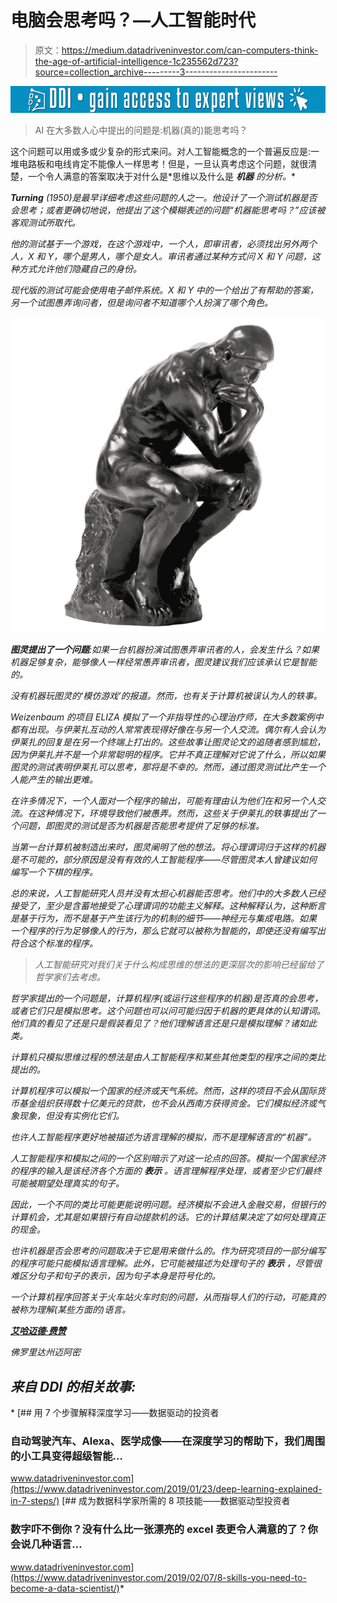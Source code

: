 # 电脑会思考吗？—人工智能时代

> 原文：<https://medium.datadriveninvestor.com/can-computers-think-the-age-of-artificial-intelligence-1c235562d723?source=collection_archive---------3----------------------->

[![](img/e712c537ea7e960cb7ed012f102d5631.png)](http://www.track.datadriveninvestor.com/1B9E)

> AI 在大多数人心中提出的问题是:机器(真的)能思考吗？

这个问题可以用或多或少复杂的形式来问。对人工智能概念的一个普遍反应是:一堆电路板和电线肯定不能像人一样思考！但是，一旦认真考虑这个问题，就很清楚，一个令人满意的答案取决于对什么是*思维以及什么是 ***机器*** *的分析。**

***Turning** (1950)是最早详细考虑这些问题的人之一。他设计了一个测试机器是否会思考；或者更确切地说，他提出了这个模糊表述的问题“机器能思考吗？”应该被客观测试所取代。*

*他的测试基于一个游戏，在这个游戏中，一个人，即审讯者，必须找出另外两个人，X 和 Y，哪个是男人，哪个是女人。审讯者通过某种方式问 X 和 Y 问题，这种方式允许他们隐藏自己的身份。*

*现代版的测试可能会使用电子邮件系统。X 和 Y 中的一个给出了有帮助的答案，另一个试图愚弄询问者，但是询问者不知道哪个人扮演了哪个角色。*

*![](img/804a2f4c1708c924017a45da12078212.png)*

***图灵提出了一个问题**:如果一台机器扮演试图愚弄审讯者的人，会发生什么？如果机器足够复杂，能够像人一样经常愚弄审讯者，图灵建议我们应该承认它是智能的。*

*没有机器玩图灵的‘模仿游戏’的报道。然而，也有关于计算机被误认为人的轶事。*

*Weizenbaum 的项目 ELIZA 模拟了一个非指导性的心理治疗师，在大多数案例中都有出现。与伊莱扎互动的人常常表现得好像在与另一个人交流。偶尔有人会认为伊莱扎的回复是在另一个终端上打出的。这些故事让图灵论文的追随者感到尴尬，因为伊莱扎并不是一个非常聪明的程序。它并不真正理解对它说了什么，所以如果图灵的测试表明伊莱扎可以思考，那将是不幸的。然而，通过图灵测试比产生一个人能产生的输出更难。*

*在许多情况下，一个人面对一个程序的输出，可能有理由认为他们在和另一个人交流。在这种情况下，环境导致他们被愚弄。然而，这些关于伊莱扎的轶事提出了一个问题，即图灵的测试是否为机器是否能思考提供了足够的标准。*

*当第一台计算机被制造出来时，图灵阐明了他的想法。将心理谓词归于这样的机器是不可能的，部分原因是没有有效的人工智能程序——尽管图灵本人曾建议如何编写一个下棋的程序。*

*总的来说，人工智能研究人员并没有太担心机器能否思考。他们中的大多数人已经接受了，至少是含蓄地接受了心理谓词的功能主义解释。这种解释认为，这种断言是基于行为，而不是基于产生该行为的机制的细节——神经元与集成电路。如果一个程序的行为足够像人的行为，那么它就可以被称为智能的，即使还没有编写出符合这个标准的程序。*

> *人工智能研究对我们关于什么构成思维的想法的更深层次的影响已经留给了哲学家们去考虑。*

*哲学家提出的一个问题是，计算机程序(或运行这些程序的机器)是否真的会思考，或者它们只是模拟思考。这个问题也可以问可能归因于机器的更具体的认知谓词。他们真的看见了还是只是假装看见了？他们理解语言还是只是模拟理解？诸如此类。*

*计算机只模拟思维过程的想法是由人工智能程序和某些其他类型的程序之间的类比提出的。*

*计算机程序可以模拟一个国家的经济或天气系统。然而，这样的项目不会从国际货币基金组织获得数十亿美元的贷款，也不会从西南方获得资金。它们模拟经济或气象现象，但没有实例化它们。*

*也许人工智能程序更好地被描述为语言理解的模拟，而不是理解语言的“机器”。*

*人工智能程序和模拟之间的一个区别暗示了对这一论点的回答。模拟一个国家经济的程序的输入是该经济各个方面的 ***表示*** 。语言理解程序处理，或者至少它们最终可能被期望处理真实的句子。*

*因此，一个不同的类比可能更能说明问题。经济模拟不会进入金融交易，但银行的计算机会，尤其是如果银行有自动提款机的话。它的计算结果决定了如何处理真正的现金。*

*也许机器是否会思考的问题取决于它是用来做什么的。作为研究项目的一部分编写的程序可能只能模拟语言理解。此外，它可能被描述为处理句子的 ***表示*** ，尽管很难区分句子和句子的表示，因为句子本身是符号化的。*

*一个计算机程序回答关于火车站火车时刻的问题，从而指导人们的行动，可能真的被称为理解(某些方面的)语言。*

*[**艾哈迈德·费赞**](https://www.linkedin.com/in/faiizan/)*

*佛罗里达州迈阿密*

## *来自 DDI 的相关故事:*

*[](https://www.datadriveninvestor.com/2019/01/23/deep-learning-explained-in-7-steps/) [## 用 7 个步骤解释深度学习——数据驱动的投资者

### 自动驾驶汽车、Alexa、医学成像——在深度学习的帮助下，我们周围的小工具变得超级智能…

www.datadriveninvestor.com](https://www.datadriveninvestor.com/2019/01/23/deep-learning-explained-in-7-steps/) [](https://www.datadriveninvestor.com/2019/02/07/8-skills-you-need-to-become-a-data-scientist/) [## 成为数据科学家所需的 8 项技能——数据驱动型投资者

### 数字吓不倒你？没有什么比一张漂亮的 excel 表更令人满意的了？你会说几种语言…

www.datadriveninvestor.com](https://www.datadriveninvestor.com/2019/02/07/8-skills-you-need-to-become-a-data-scientist/)*